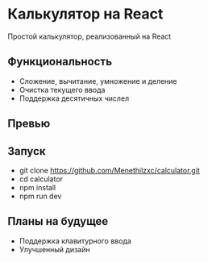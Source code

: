 # Калькулятор на React
Простой калькулятор, реализованный на React

## Функциональность
- Сложение, вычитание, умножение и деление
- Очистка текущего ввода
- Поддержка десятичных числел

## Превью

## Запуск
- git clone https://github.com/Menethilzxc/calculator.git
- cd calculator
- npm install
- npm run dev

## Планы на будущее 
- Поддержка клавитурного ввода
- Улучшенный дизайн
  
